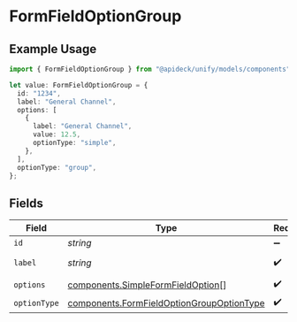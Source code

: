 # FormFieldOptionGroup

## Example Usage

```typescript
import { FormFieldOptionGroup } from "@apideck/unify/models/components";

let value: FormFieldOptionGroup = {
  id: "1234",
  label: "General Channel",
  options: [
    {
      label: "General Channel",
      value: 12.5,
      optionType: "simple",
    },
  ],
  optionType: "group",
};
```

## Fields

| Field                                                                                                  | Type                                                                                                   | Required                                                                                               | Description                                                                                            | Example                                                                                                |
| ------------------------------------------------------------------------------------------------------ | ------------------------------------------------------------------------------------------------------ | ------------------------------------------------------------------------------------------------------ | ------------------------------------------------------------------------------------------------------ | ------------------------------------------------------------------------------------------------------ |
| `id`                                                                                                   | *string*                                                                                               | :heavy_minus_sign:                                                                                     | N/A                                                                                                    | 1234                                                                                                   |
| `label`                                                                                                | *string*                                                                                               | :heavy_check_mark:                                                                                     | N/A                                                                                                    | General Channel                                                                                        |
| `options`                                                                                              | [components.SimpleFormFieldOption](../../models/components/simpleformfieldoption.md)[]                 | :heavy_check_mark:                                                                                     | N/A                                                                                                    |                                                                                                        |
| `optionType`                                                                                           | [components.FormFieldOptionGroupOptionType](../../models/components/formfieldoptiongroupoptiontype.md) | :heavy_check_mark:                                                                                     | N/A                                                                                                    |                                                                                                        |